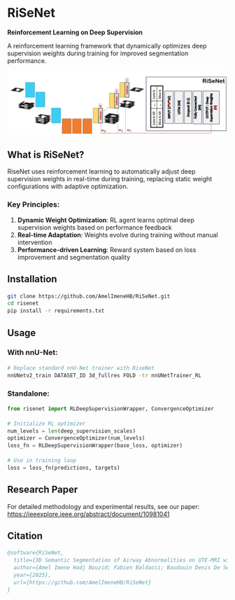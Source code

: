 # RiSeNet

**Reinforcement Learning on Deep Supervision**

A reinforcement learning framework that dynamically optimizes deep supervision weights during training for improved segmentation performance.

![RiseNet Principle](documentation/assets/risenet.png)

## What is RiSeNet?

RiseNet uses reinforcement learning to automatically adjust deep supervision weights in real-time during training, replacing static weight configurations with adaptive optimization.

### Key Principles:
1. **Dynamic Weight Optimization**: RL agent learns optimal deep supervision weights based on performance feedback
2. **Real-time Adaptation**: Weights evolve during training without manual intervention  
3. **Performance-driven Learning**: Reward system based on loss improvement and segmentation quality

## Installation

```bash
git clone https://github.com/AmelImeneHB/RiSeNet.git
cd risenet
pip install -r requirements.txt
```

## Usage

### With nnU-Net:
```bash
# Replace standard nnU-Net trainer with RiseNet
nnUNetv2_train DATASET_ID 3d_fullres FOLD -tr nnUNetTrainer_RL
```

### Standalone:
```python
from risenet import RLDeepSupervisionWrapper, ConvergenceOptimizer

# Initialize RL optimizer
num_levels = len(deep_supervision_scales)
optimizer = ConvergenceOptimizer(num_levels)
loss_fn = RLDeepSupervisionWrapper(base_loss, optimizer)

# Use in training loop
loss = loss_fn(predictions, targets)
```

## Research Paper

For detailed methodology and experimental results, see our paper: https://ieeexplore.ieee.org/abstract/document/10981041 

## Citation

```bibtex
@software{RiSeNet,
  title={3D Semantic Segmentation of Airway Abnormalities on UTE-MRI with Reinforcement Learning on Deep Supervision},
  author={Amel Imene Hadj Bouzid; Fabien Baldacci; Baudouin Denis De Senneville; et al.},
  year={2025},
  url={https://github.com/AmelImeneHB/RiSeNet}
}
```
